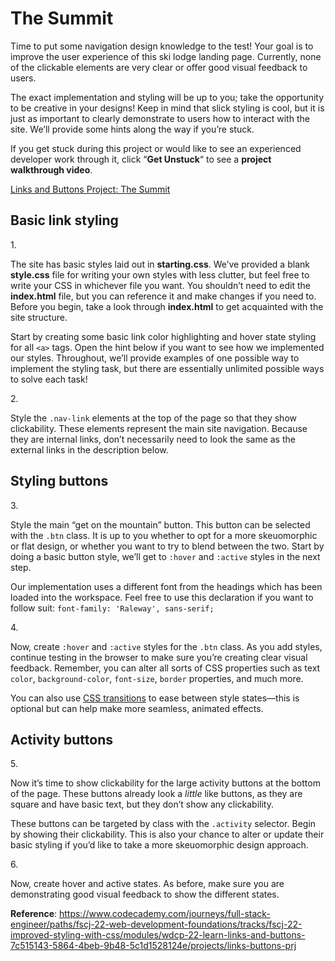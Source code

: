 # The Summit

Time to put some navigation design knowledge to the test! Your goal is
to improve the user experience of this ski lodge landing page.
Currently, none of the clickable elements are very clear or offer good
visual feedback to users.

The exact implementation and styling will be up to you; take the
opportunity to be creative in your designs! Keep in mind that slick
styling is cool, but it is just as important to clearly demonstrate to
users how to interact with the site. We’ll provide some hints along the
way if you’re stuck.

If you get stuck during this project or would like to see an experienced
developer work through it, click “**Get Unstuck**“ to see a **project
walkthrough video**.

[Links and Buttons Project: The Summit](https://www.youtube.com/watch?v=cio9JMIzQzw)

## Basic link styling

1\.

The site has basic styles laid out in **starting.css**. We’ve provided a
blank **style.css** file for writing your own styles with less clutter,
but feel free to write your CSS in whichever file you want. You
shouldn’t need to edit the **index.html** file, but you can reference it
and make changes if you need to. Before you begin, take a look through
**index.html** to get acquainted with the site structure.

Start by creating some basic link color highlighting and hover state
styling for all `<a>` tags. Open the hint below if you want to see how
we implemented our styles. Throughout, we’ll provide examples of one
possible way to implement the styling task, but there are essentially
unlimited possible ways to solve each task!

2\.

Style the `.nav-link` elements at the top of the page so that they show
clickability. These elements represent the main site navigation. Because
they are internal links, don’t necessarily need to look the same as the
external links in the description below.

## Styling buttons

3\.

Style the main “get on the mountain” button. This button can be selected
with the `.btn` class. It is up to you whether to opt for a more
skeuomorphic or flat design, or whether you want to try to blend between
the two. Start by doing a basic button style, we’ll get to `:hover` and
`:active` styles in the next step.

Our implementation uses a different font from the headings which has
been loaded into the workspace. Feel free to use this declaration if you
want to follow suit: `font-family: 'Raleway', sans-serif;`

4\.

Now, create `:hover` and `:active` styles for the `.btn` class. As you
add styles, continue testing in the browser to make sure you’re creating
clear visual feedback. Remember, you can alter all sorts of CSS
properties such as text `color`, `background-color`, `font-size`,
`border` properties, and much more.

You can also use
<a href="https://developer.mozilla.org/en-US/docs/Web/CSS/transition"
class="e14vpv2g1 gamut-xro1w8-ResetElement-Anchor-AnchorBase e1bhhzie0"
target="_blank" rel="noopener">CSS transitions</a> to ease between style
states—this is optional but can help make more seamless, animated
effects.

## Activity buttons

5\.

Now it’s time to show clickability for the large activity buttons at the
bottom of the page. These buttons already look a *little* like buttons,
as they are square and have basic text, but they don’t show any
clickability.

These buttons can be targeted by class with the `.activity` selector.
Begin by showing their clickability. This is also your chance to alter
or update their basic styling if you’d like to take a more skeuomorphic
design approach.

6\.

Now, create hover and active states. As before, make sure you are
demonstrating good visual feedback to show the different states.

**Reference**: https://www.codecademy.com/journeys/full-stack-engineer/paths/fscj-22-web-development-foundations/tracks/fscj-22-improved-styling-with-css/modules/wdcp-22-learn-links-and-buttons-7c515143-5864-4beb-9b48-5c1d1528124e/projects/links-buttons-prj
